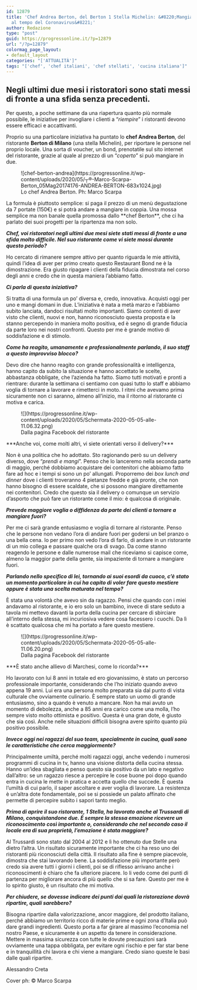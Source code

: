 ```yaml
---
id: 12879
title: 'Chef Andrea Berton, del Berton 1 Stella Michelin: &#8220;Mangiare al ristorante
  al tempo del Coronavirus&#8221;'
author: Redazione
type: "post"
guid: https://progressonline.it/?p=12879
url: "/?p=12879"
colormag_page_layout:
- default_layout
categories: "['ATTUALITÀ']"
tags: "['chef', 'chef italiani', 'chef stellati', 'cucina italiana']"
---
```


## Negli ultimi due mesi i ristoratori sono stati messi di fronte a una sfida senza precedenti. 

Per questo, a poche settimane da una riapertura quanto più normale possibile, le iniziative per invogliare i clienti a “*riempire*” i ristoranti devono essere efficaci e accattivanti.

Proprio su una particolare iniziativa ha puntato lo **chef Andrea Berton**, del ristorante **Berton di Milano** (una stella Michelin), per riportare le persone nel proprio locale. Una sorta di voucher, un bond, prenotatile sul sito internet del ristorante, grazie al quale al prezzo di un “*coperto*” si può mangiare in due.

<div class="wp-block-image"><figure class="alignleft size-large is-resized">![chef-berton-andrea](https://progressonline.it/wp-content/uploads/2020/05/┬®-Marco-Scarpa-Berton_05Mag20174176-ANDREA-BERTON-683x1024.jpg)<figcaption>Lo chef Andrea Berton. Ph: Marco Scarpa</figcaption></figure></div>La formula è piuttosto semplice: si paga il prezzo di un menù degustazione da 7 portate (150€) e si potrà andare a mangiare in coppia. Una mossa semplice ma non banale quella promossa dallo **chef Berton**, che ci ha parlato dei suoi progetti per la ripartenza ma non solo.

***Chef, voi ristoratori negli ultimi due mesi siete stati messi di fronte a una sfida molto difficile. Nel suo ristorante come vi siete mossi durante questo periodo?***

Ho cercato di rimanere sempre attivo per quanto riguarda le mie attività, quindi l’idea di aver per primo creato questo Restaurant Bond ne è la dimostrazione. Era giusto ripagare i clienti della fiducia dimostrata nel corso degli anni e credo che in questa maniera l’abbiamo fatto.

***Ci parla di questa iniziativa?***

Si tratta di una formula un po’ diversa e, credo, innovativa. Acquisti oggi per uno e mangi domani in due. L’iniziativa è nata a metà marzo e l’abbiamo subito lanciata, dandoci risultati molto importanti. Siamo contenti di aver visto che clienti, nuovi e non, hanno riconosciuto questa proposta e la stanno percependo in maniera molto positiva, ed è segno di grande fiducia da parte loro nei nostri confronti. Questo per me è grande motivo di soddisfazione e di stimolo.

***Come ha reagito, umanamente e professionalmente parlando, il suo staff a questo improvviso blocco?***

Devo dire che hanno reagito con grande professionalità e intelligenza, hanno capito da subito la situazione e hanno accettato le scelte, abbastanza obbligate, che l’azienda ha fatto. Siamo tutti motivati e pronti a rientrare: durante la settimana ci sentiamo con quasi tutto lo staff e abbiamo voglia di tornare a lavorare e rimetterci in moto. I ritmi che avevamo prima sicuramente non ci saranno, almeno all’inizio, ma il ritorno al ristorante ci motiva e carica.

<div class="wp-block-image"><figure class="aligncenter size-large">![](https://progressonline.it/wp-content/uploads/2020/05/Schermata-2020-05-05-alle-11.06.32.png)<figcaption>Dalla pagina Facebook del ristorante</figcaption></figure></div>***Anche voi, come molti altri, vi siete orientati verso il delivery?***

Non è una politica che ho adottato. Sto ragionando però su un delivery diverso, dove “*prendi e mangi*”. Penso che lo lanceremo nella seconda parte di maggio, perché dobbiamo acquistare dei contenitori che abbiamo fatto fare ad hoc e i tempi si sono un po’ allungati. Proporremo dei *box lunch and dinner* dove i clienti troveranno 4 pietanze fredde e già pronte, che non hanno bisogno di essere scaldate, che si possono mangiare direttamente nei contenitori. Credo che questo sia il delivery o comunque un servizio d’asporto che può fare un ristorante come il mio: è qualcosa di originale.

***Prevede maggiore voglia o diffidenza da parte dei clienti a tornare a mangiare fuori?***  
  
Per me ci sarà grande entusiasmo e voglia di tornare al ristorante. Penso che le persone non vedano l’ora di andare fuori per godersi un bel pranzo o una bella cena. Io per primo non vedo l’ora di farlo, di andare in un ristorante di un mio collega e passare qualche ora di svago. Da come stanno reagendo le persone e dalle numerose mail che riceviamo si capisce come, almeno la maggior parte della gente, sia impaziente di tornare a mangiare fuori.

***Parlando nello specifico di lei, tornando ai suoi esordi da cuoco, c’è stato un momento particolare in cui ha capito di voler fare questo mestiere oppure è stata una scelta maturata nel tempo?***

È stata una volontà che avevo sin da ragazzo. Pensi che quando con i miei andavamo al ristorante, e io ero solo un bambino, invece di stare seduto a tavola mi mettevo davanti la porta della cucina per cercare di sbirciare all’interno della stessa, mi incuriosiva vedere cosa facessero i cuochi. Da lì è scattato qualcosa che mi ha portato a fare questo mestiere.

<div class="wp-block-image"><figure class="aligncenter size-large">![](https://progressonline.it/wp-content/uploads/2020/05/Schermata-2020-05-05-alle-11.06.20.png)<figcaption>Dalla pagina Facebook del ristorante</figcaption></figure></div>***È stato anche allievo di Marchesi, come lo ricorda?***

Ho lavorato con lui 8 anni in totale ed ero giovanissimo, è stato un percorso professionale importante, considerando che l’ho iniziato quando avevo appena 19 anni. Lui era una persona molto preparata sia dal punto di vista culturale che ovviamente culinario. È sempre stato un uomo di grande entusiasmo, sino a quando è venuto a mancare. Non ha mai avuto un momento di debolezza, anche a 85 anni era carico come una molla, l’ho sempre visto molto ottimista e positivo. Questa è una gran dote, è giusto che sia così. Anche nelle situazioni difficili bisogna avere spirito quanto più positivo possibile.

***Invece oggi nei ragazzi del suo team, specialmente in cucina, quali sono le caratteristiche che cerca maggiormente?***

Principalmente umiltà, perché molti ragazzi oggi, anche vedendo i numerosi programmi di cucina in tv, hanno una visione distorta della cucina stessa. Hanno un’idea sbagliata e penso questo sia positivo da un lato e negativo dall’altro: se un ragazzo riesce a percepire le cose buone poi dopo quando entra in cucina le mette in pratica e accetta quello che succede. È questa l’umiltà di cui parlo, il saper ascoltare e aver voglia di lavorare. La resistenza è un’altra dote fondamentale, poi se si possiede un palato affinato che permette di percepire subito i sapori tanto meglio.

***Prima di aprire il suo ristorante, 1 Stella, ha lavorato anche al Trussardi di Milano, conquistandone due. È sempre la stessa emozione ricevere un riconoscimento così importante o, considerando che nel secondo caso il locale era di sua proprietà, l’emozione è stata maggiore?***

Al Trussardi sono stato dal 2004 al 2012 e lì ho ottenuto due Stelle una dietro l’altra. Un risultato sicuramente importante che ci ha reso uno dei ristoranti più riconosciuti della città. Il risultato alla fine è sempre piacevole, dimostra che stai lavorando bene. La soddisfazione più importante però credo sia avere tutti i giorni i clienti, poi se di riflesso arrivano anche i riconoscimenti è chiaro che fa ulteriore piacere. Io li vedo come dei punti di partenza per migliorare ancora di più quello che si sa fare. Questo per me è lo spirito giusto, è un risultato che mi motiva.

***Per chiudere, se dovesse indicare dei punti dai quali la ristorazione dovrà ripartire, quali sarebbero?***   
  
Bisogna ripartire dalla valorizzazione, ancor maggiore, del prodotto italiano, perché abbiamo un territorio ricco di materie prime e ogni zona d’Italia può dare grandi ingredienti. Questo porta a far girare al massimo l’economia nel nostro Paese, e sicuramente è un aspetto da tenere in considerazione. Mettere in massima sicurezza con tutte le dovute precauzioni sarà ovviamente una tappa obbligata, per evitare ogni rischio e per far star bene e in tranquillità chi lavora e chi viene a mangiare. Credo siano queste le basi dalle quali ripartire.

Alessandro Creta

Cover ph: © Marco Scarpa